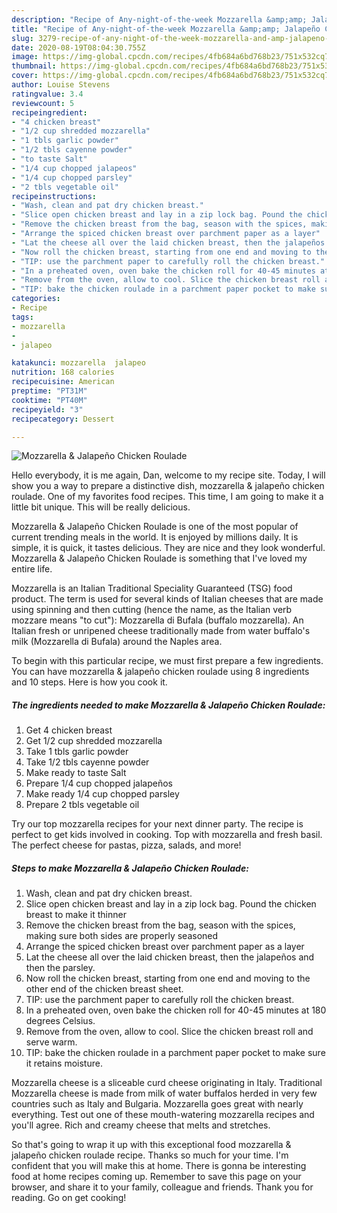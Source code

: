 ```yaml
---
description: "Recipe of Any-night-of-the-week Mozzarella &amp;amp; Jalapeño Chicken Roulade"
title: "Recipe of Any-night-of-the-week Mozzarella &amp;amp; Jalapeño Chicken Roulade"
slug: 3279-recipe-of-any-night-of-the-week-mozzarella-and-amp-jalapeno-chicken-roulade
date: 2020-08-19T08:04:30.755Z
image: https://img-global.cpcdn.com/recipes/4fb684a6bd768b23/751x532cq70/mozzarella-jalapeno-chicken-roulade-recipe-main-photo.jpg
thumbnail: https://img-global.cpcdn.com/recipes/4fb684a6bd768b23/751x532cq70/mozzarella-jalapeno-chicken-roulade-recipe-main-photo.jpg
cover: https://img-global.cpcdn.com/recipes/4fb684a6bd768b23/751x532cq70/mozzarella-jalapeno-chicken-roulade-recipe-main-photo.jpg
author: Louise Stevens
ratingvalue: 3.4
reviewcount: 5
recipeingredient:
- "4 chicken breast"
- "1/2 cup shredded mozzarella"
- "1 tbls garlic powder"
- "1/2 tbls cayenne powder"
- "to taste Salt"
- "1/4 cup chopped jalapeos"
- "1/4 cup chopped parsley"
- "2 tbls vegetable oil"
recipeinstructions:
- "Wash, clean and pat dry chicken breast."
- "Slice open chicken breast and lay in a zip lock bag. Pound the chicken breast to make it thinner"
- "Remove the chicken breast from the bag, season with the spices, making sure both sides are properly seasoned"
- "Arrange the spiced chicken breast over parchment paper as a layer"
- "Lat the cheese all over the laid chicken breast, then the jalapeños and then the parsley."
- "Now roll the chicken breast, starting from one end and moving to the other end of the chicken breast sheet."
- "TIP: use the parchment paper to carefully roll the chicken breast."
- "In a preheated oven, oven bake the chicken roll for 40-45 minutes at 180 degrees Celsius."
- "Remove from the oven, allow to cool. Slice the chicken breast roll and serve warm."
- "TIP: bake the chicken roulade in a parchment paper pocket to make sure it retains moisture."
categories:
- Recipe
tags:
- mozzarella
- 
- jalapeo

katakunci: mozzarella  jalapeo 
nutrition: 168 calories
recipecuisine: American
preptime: "PT31M"
cooktime: "PT40M"
recipeyield: "3"
recipecategory: Dessert

---
```



![Mozzarella &amp; Jalapeño Chicken Roulade](https://img-global.cpcdn.com/recipes/4fb684a6bd768b23/751x532cq70/mozzarella-jalapeno-chicken-roulade-recipe-main-photo.jpg)

Hello everybody, it is me again, Dan, welcome to my recipe site. Today, I will show you a way to prepare a distinctive dish, mozzarella &amp; jalapeño chicken roulade. One of my favorites food recipes. This time, I am going to make it a little bit unique. This will be really delicious.

Mozzarella &amp; Jalapeño Chicken Roulade is one of the most popular of current trending meals in the world. It is enjoyed by millions daily. It is simple, it is quick, it tastes delicious. They are nice and they look wonderful. Mozzarella &amp; Jalapeño Chicken Roulade is something that I've loved my entire life.

Mozzarella is an Italian Traditional Speciality Guaranteed (TSG) food product. The term is used for several kinds of Italian cheeses that are made using spinning and then cutting (hence the name, as the Italian verb mozzare means &#34;to cut&#34;): Mozzarella di Bufala (buffalo mozzarella). An Italian fresh or unripened cheese traditionally made from water buffalo&#39;s milk (Mozzarella di Bufala) around the Naples area.


To begin with this particular recipe, we must first prepare a few ingredients. You can have mozzarella &amp; jalapeño chicken roulade using 8 ingredients and 10 steps. Here is how you cook it.

<!--inarticleads1-->

##### The ingredients needed to make Mozzarella &amp; Jalapeño Chicken Roulade:

1. Get 4 chicken breast
1. Get 1/2 cup shredded mozzarella
1. Take 1 tbls garlic powder
1. Take 1/2 tbls cayenne powder
1. Make ready to taste Salt
1. Prepare 1/4 cup chopped jalapeños
1. Make ready 1/4 cup chopped parsley
1. Prepare 2 tbls vegetable oil


Try our top mozzarella recipes for your next dinner party. The recipe is perfect to get kids involved in cooking. Top with mozzarella and fresh basil. The perfect cheese for pastas, pizza, salads, and more! 

<!--inarticleads2-->

##### Steps to make Mozzarella &amp; Jalapeño Chicken Roulade:

1. Wash, clean and pat dry chicken breast.
1. Slice open chicken breast and lay in a zip lock bag. Pound the chicken breast to make it thinner
1. Remove the chicken breast from the bag, season with the spices, making sure both sides are properly seasoned
1. Arrange the spiced chicken breast over parchment paper as a layer
1. Lat the cheese all over the laid chicken breast, then the jalapeños and then the parsley.
1. Now roll the chicken breast, starting from one end and moving to the other end of the chicken breast sheet.
1. TIP: use the parchment paper to carefully roll the chicken breast.
1. In a preheated oven, oven bake the chicken roll for 40-45 minutes at 180 degrees Celsius.
1. Remove from the oven, allow to cool. Slice the chicken breast roll and serve warm.
1. TIP: bake the chicken roulade in a parchment paper pocket to make sure it retains moisture.


Mozzarella cheese is a sliceable curd cheese originating in Italy. Traditional Mozzarella cheese is made from milk of water buffalos herded in very few countries such as Italy and Bulgaria. Mozzarella goes great with nearly everything. Test out one of these mouth-watering mozzarella recipes and you&#39;ll agree. Rich and creamy cheese that melts and stretches. 

So that's going to wrap it up with this exceptional food mozzarella &amp; jalapeño chicken roulade recipe. Thanks so much for your time. I'm confident that you will make this at home. There is gonna be interesting food at home recipes coming up. Remember to save this page on your browser, and share it to your family, colleague and friends. Thank you for reading. Go on get cooking!
